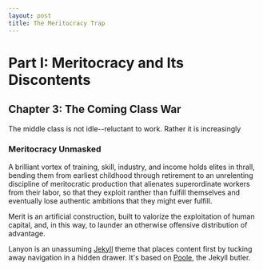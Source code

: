 ```yaml
---
layout: post
title: The Meritocracy Trap
---
```


# Part I: Meritocracy and Its Discontents

## Chapter 3: The Coming Class War
The middle class is not idle--reluctant to work. Rather it is increasingly

### Meritocracy Unmasked
A brilliant vortex of training, skill, industry, and income holds elites in thrall, bending them from earliest childhood through retirement to an unrelenting discipline of meritocratic production that alienates superordinate workers from their labor, so that they exploit ranther than fulfill themselves and eventually lose authentic ambitions that they might ever fulfill.

Merit is an artificial construction, built to valorize the exploitation of human capital, and, in this way, to launder an otherwise offensive distribution of advantage.



Lanyon is an unassuming [Jekyll](http://jekyllrb.com) theme that places content first by tucking away navigation in a hidden drawer. It's based on [Poole](http://getpoole.com), the Jekyll butler.
